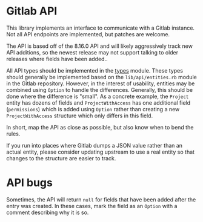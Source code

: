 # Gitlab API

This library implements an interface to communicate with a Gitlab instance. Not
all API endpoints are implemented, but patches are welcome.

The API is based off of the 8.16.0 API and will likely aggressively track new
API additions, so the newest release may not support talking to older releases
where fields have been added..

All API types should be implemented in the [types](src/types.rs.in) module.
These types should generally be implemented based on the `lib/api/entities.rb`
module in the Gitlab repository. However, in the interest of usability,
entities may be combined using `Option` to handle the differences. Generally,
this should be done where the difference is "small". As a concrete example, the
`Project` entity has dozens of fields and `ProjectWithAccess` has one
additional field (`permissions`) which is added using `Option` rather than
creating a new `ProjectWithAccess` structure which only differs in this field.

In short, map the API as close as possible, but also know when to bend the
rules.

If you run into places where Gitlab dumps a JSON value rather than an actual
entity, please consider updating upstream to use a real entity so that changes
to the structure are easier to track.

# API bugs

Sometimes, the API will return `null` for fields that have been added after the
entry was created. In these cases, mark the field as an `Option` with a comment
describing why it is so.
